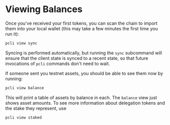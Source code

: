 # Viewing Balances

Once you've received your first tokens, you can scan the chain to import them
into your local wallet (this may take a few minutes the first time you run it):

```bash
pcli view sync
```

Syncing is performed automatically, but running the `sync` subcommand will
ensure that the client state is synced to a recent state, so that future
invocations of `pcli` commands don't need to wait.

If someone sent you testnet assets, you should be able to see them now by running:

```bash
pcli view balance
```

This will print a table of assets by balance in each.  The `balance` view just
shows asset amounts. To see more information about delegation tokens and the stake they represent, use

```bash
pcli view staked
```
